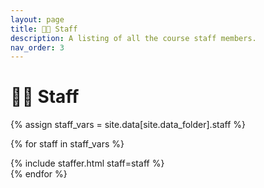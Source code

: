 ```yaml
---
layout: page
title: 👩‍🏫 Staff
description: A listing of all the course staff members.
nav_order: 3
---
```


# 👩‍🏫 Staff

{% assign staff_vars = site.data[site.data_folder].staff %}

{% for staff in staff_vars %}
<div class="role">
  {% include staffer.html staff=staff %}
</div>
{% endfor %}